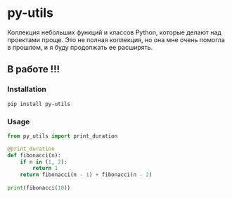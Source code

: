 # py-utils

Коллекция небольших функций и классов Python, которые делают над проектами проще.
Это не полная коллекция, но она мне очень помогла в прошлом, и я буду продолжать ее расширять.

## В работе !!!

### Installation

```
pip install py-utils
```

### Usage

``` python
from py_utils import print_duration

@print_duration
def fibonacci(n):
    if n in (1, 2):
        return 1
    return fibonacci(n - 1) + fibonacci(n - 2)
 
print(fibonacci(10))

```
